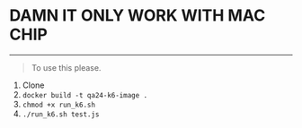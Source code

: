 # DAMN IT ONLY WORK WITH MAC CHIP
--- 

> To use this please.
1. Clone
2. `docker build -t qa24-k6-image .`
4. `chmod +x run_k6.sh`
5. `./run_k6.sh test.js`
